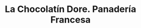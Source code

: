 ---
title: "La Chocolatín Dore. Panadería Francesa"
url: /oriental/la-chocolatin-dore-panaderia-francesa/
shop: Bäckerei
---